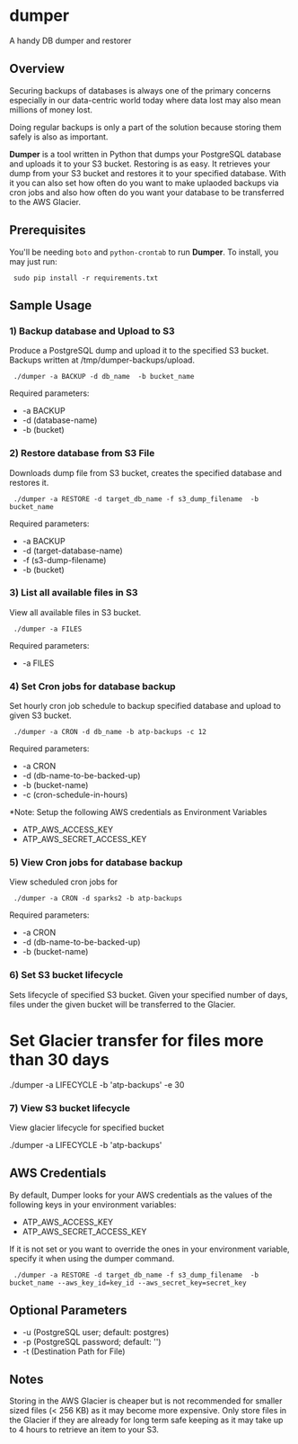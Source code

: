 # dumper
A handy DB dumper and restorer

## Overview
Securing backups of databases is always one of the primary concerns especially in our data-centric world today where data lost may also mean millions of money lost.

Doing regular backups is only a part of the solution because storing them safely is also as important. 

__Dumper__ is a tool written in Python that dumps your PostgreSQL database and uploads it to your S3 bucket. Restoring is as easy. It retrieves your dump from your S3 bucket and restores it to your specified database. With it you can also set how often do you want to make uplaoded backups via cron jobs and also how often do you want your database to be transferred to the AWS Glacier.


## Prerequisites
You'll be needing `boto` and `python-crontab` to run __Dumper__. To install, you may just run:
  
     sudo pip install -r requirements.txt

## Sample Usage

### 1) Backup database and Upload to S3
Produce a PostgreSQL dump and upload it to the specified S3 bucket. Backups written at /tmp/dumper-backups/upload.

     ./dumper -a BACKUP -d db_name  -b bucket_name
     
Required parameters:

* -a BACKUP
* -d (database-name)
* -b (bucket)
 


     
### 2) Restore database from S3 File
Downloads dump file from S3 bucket, creates the specified database and restores it.

     ./dumper -a RESTORE -d target_db_name -f s3_dump_filename  -b bucket_name
     
     
Required parameters:

* -a BACKUP
* -d (target-database-name)
* -f (s3-dump-filename)
* -b (bucket)

### 3) List all available files in S3
View all available files in S3 bucket.

     ./dumper -a FILES
     
Required parameters:

* -a FILES

### 4) Set Cron jobs for database backup
Set hourly cron job schedule to backup specified database and upload to given S3 bucket.

     ./dumper -a CRON -d db_name -b atp-backups -c 12
     
Required parameters:

* -a CRON
* -d (db-name-to-be-backed-up)
* -b (bucket-name)
* -c (cron-schedule-in-hours)

*Note: Setup the following AWS credentials as Environment Variables

* ATP_AWS_ACCESS_KEY
* ATP_AWS_SECRET_ACCESS_KEY



### 5) View Cron jobs for database backup
View scheduled cron jobs for 

     ./dumper -a CRON -d sparks2 -b atp-backups
     
Required parameters:

* -a CRON
* -d (db-name-to-be-backed-up)
* -b (bucket-name)


### 6) Set S3 bucket lifecycle
Sets lifecycle of specified S3 bucket. Given your specified number of days, files under the given bucket will be transferred to the Glacier.

  # Set Glacier transfer for files more than 30 days
  ./dumper -a LIFECYCLE -b 'atp-backups' -e 30

### 7) View S3 bucket lifecycle
View glacier lifecycle for specified bucket

  ./dumper -a LIFECYCLE -b 'atp-backups'
  
  
  
## AWS Credentials
By default, Dumper looks for your AWS credentials as the values of the following keys in your environment variables:

* ATP_AWS_ACCESS_KEY
* ATP_AWS_SECRET_ACCESS_KEY

If it is not set or you want to override the ones in your environment variable, specify it when using the dumper command.

     ./dumper -a RESTORE -d target_db_name -f s3_dump_filename  -b bucket_name --aws_key_id=key_id --aws_secret_key=secret_key
     


## Optional Parameters


* -u (PostgreSQL user; default: postgres)
* -p (PostgreSQL password; default: '')
* -t (Destination Path  for File)



## Notes

Storing in the AWS Glacier is cheaper but is not recommended for smaller sized files (< 256 KB) as it may become more expensive. Only store files in the Glacier if they are already for long term safe keeping as it may take up to 4 hours to retrieve an item to your S3.
